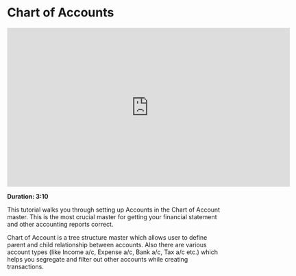 <!-- add-breadcrumbs -->
# Chart of Accounts

<iframe width="660" height="371" src="https://www.youtube.com/embed/AcfMCT7wLLo" frameborder="0" allowfullscreen></iframe>

**Duration: 3:10**

This tutorial walks you through setting up Accounts in the Chart of Account master. This is the most crucial master for getting your financial statement and other accounting reports correct.

Chart of Account is a tree structure master which allows user to define parent and child relationship between accounts. Also there are various account types (like Income a/c, Expense a/c, Bank a/c, Tax a/c etc.) which helps you segregate and filter out other accounts while creating transactions.